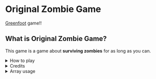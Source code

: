 # Original Zombie Game

[Greenfoot](https://www.greenfoot.org/door) game!!

## What is Original Zombie Game?


This game is a game about **surviving zombies** for as long as you can.


<details>

<summary>How to play</summary>

## Controls

Use [A] key to move left, and [D] key to move right

Use [space] to jump

Aim and shoot with your mouse

## Enemy Combatants to eliminate

Zombies:

![Zombies](images/Zombie/moving0Left.png)

## How to **NOT** get eaten alive

Run away

Or go on the platforms (recommended)

*Pro tip: They can't see you if you're on a platform above them*

</details>


<details>

<summary>Credits</summary>

### Dead ahead

For the zombie sprites

### Pavlov

For the [Gun](https://pavlov.fandom.com/wiki/AK-47) sprites

### Roblox

For the death sound

### Other creators??

***All the other sounds are downloaded from [YouTube](https://www.youtube.com/), but I don't know the rightful owners so just know that it isn't me

</details>


<details>

<summary>Array usage</summary>

Arrays are used to animate the zombie sprite

That's it...

</details>
